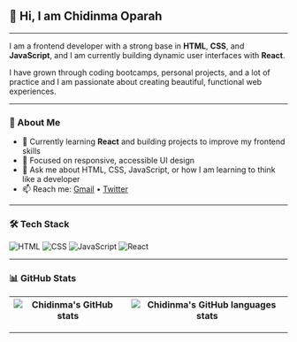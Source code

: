 ## 👋 Hi, I am Chidinma Oparah

---

I am a frontend developer with a strong base in **HTML**, **CSS**, and **JavaScript**, and I am currently building dynamic user interfaces with **React**.

I have grown through coding bootcamps, personal projects, and a lot of practice and I am passionate about creating beautiful, functional web experiences.

---

### 🔎 About Me

- 🌱 Currently learning **React** and building projects to improve my frontend skills  
- 🎯 Focused on responsive, accessible UI design  
- 💬 Ask me about HTML, CSS, JavaScript, or how I am learning to think like a developer  
- 📫 Reach me: [Gmail](oparahchidinma96@gmail.com) • [Twitter](https://x.com/nma_oparah?s=21)


---

### 🛠️ Tech Stack

![HTML](https://img.shields.io/badge/HTML5-E34F26?style=flat&logo=html5&logoColor=white)
![CSS](https://img.shields.io/badge/CSS3-1572B6?style=flat&logo=css3&logoColor=white)
![JavaScript](https://img.shields.io/badge/JavaScript-F7DF1E?style=flat&logo=javascript&logoColor=black)
![React](https://img.shields.io/badge/React-20232A?style=flat&logo=react&logoColor=61DAFB)

---

### 📊 GitHub Stats

| <img align="center" src="https://github-readme-stats.vercel.app/api?username=Nma01&show_icons=true&include_all_commits=true&hide_border=true&theme=github_dark" alt="Chidinma's GitHub stats" /> | <img align="center" src="https://github-readme-stats.vercel.app/api/top-langs/?username=Nma01&langs_count=8&layout=compact&hide_border=true&theme=github_dark" alt="Chidinma's GitHub languages stats" /> |
| ------------- | ------------- |

---








<!--
**Nma01/Nma01** is a ✨ _special_ ✨ repository because its `README.md` (this file) appears on your GitHub profile.

Here are some ideas to get you started:

- 🔭 I’m currently working on ...
- 🌱 I’m currently learning ...
- 👯 I’m looking to collaborate on ...
- 🤔 I’m looking for help with ...
- 💬 Ask me about ...
- 📫 How to reach me: ...
- 😄 Pronouns: ...
- ⚡ Fun fact: ...
-->
